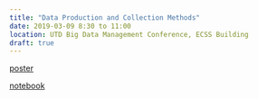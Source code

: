 ```yaml
---
title: "Data Production and Collection Methods"
date: 2019-03-09 8:30 to 11:00 
location: UTD Big Data Management Conference, ECSS Building
draft: true
---
```

[poster](https://utdallas.app.box.com/v/bdmconf)

[notebook](https://datageneration.org/bdm)
